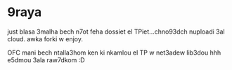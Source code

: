 # 9raya

just blasa 3malha bech n7ot feha dossiet el TPiet...chno93dch nuploadi 3al cloud.
awka forki w enjoy.

OFC mani bech ntalla3hom ken ki nkamlou el TP w net3adew lib3dou hhh e5dmou 3ala raw7dkom :D

